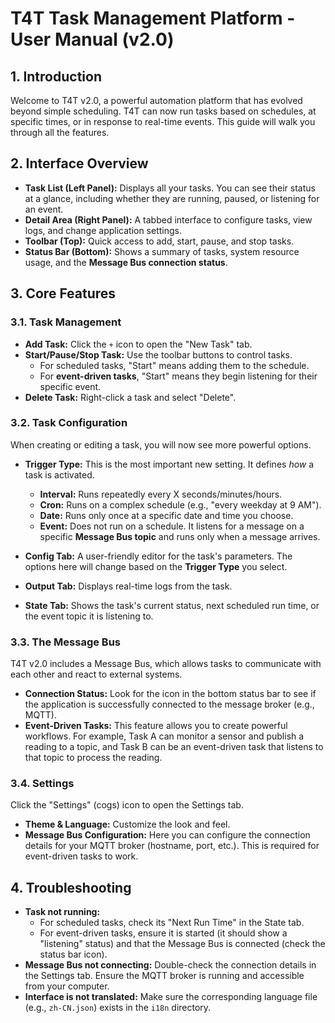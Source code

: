 # T4T Task Management Platform - User Manual (v2.0)

## 1. Introduction

Welcome to T4T v2.0, a powerful automation platform that has evolved beyond simple scheduling. T4T can now run tasks based on schedules, at specific times, or in response to real-time events. This guide will walk you through all the features.

## 2. Interface Overview

- **Task List (Left Panel):** Displays all your tasks. You can see their status at a glance, including whether they are running, paused, or listening for an event.
- **Detail Area (Right Panel):** A tabbed interface to configure tasks, view logs, and change application settings.
- **Toolbar (Top):** Quick access to add, start, pause, and stop tasks.
- **Status Bar (Bottom):** Shows a summary of tasks, system resource usage, and the **Message Bus connection status**.

## 3. Core Features

### 3.1. Task Management

- **Add Task:** Click the `+` icon to open the "New Task" tab.
- **Start/Pause/Stop Task:** Use the toolbar buttons to control tasks.
  - For scheduled tasks, "Start" means adding them to the schedule.
  - For **event-driven tasks**, "Start" means they begin listening for their specific event.
- **Delete Task:** Right-click a task and select "Delete".

### 3.2. Task Configuration

When creating or editing a task, you will now see more powerful options.

- **Trigger Type:** This is the most important new setting. It defines *how* a task is activated.
  - **Interval:** Runs repeatedly every X seconds/minutes/hours.
  - **Cron:** Runs on a complex schedule (e.g., "every weekday at 9 AM").
  - **Date:** Runs only once at a specific date and time you choose.
  - **Event:** Does not run on a schedule. It listens for a message on a specific **Message Bus topic** and runs only when a message arrives.

- **Config Tab:** A user-friendly editor for the task's parameters. The options here will change based on the **Trigger Type** you select.
- **Output Tab:** Displays real-time logs from the task.
- **State Tab:** Shows the task's current status, next scheduled run time, or the event topic it is listening to.

### 3.3. The Message Bus

T4T v2.0 includes a Message Bus, which allows tasks to communicate with each other and react to external systems.
- **Connection Status:** Look for the icon in the bottom status bar to see if the application is successfully connected to the message broker (e.g., MQTT).
- **Event-Driven Tasks:** This feature allows you to create powerful workflows. For example, Task A can monitor a sensor and publish a reading to a topic, and Task B can be an event-driven task that listens to that topic to process the reading.

### 3.4. Settings

Click the "Settings" (cogs) icon to open the Settings tab.
- **Theme & Language:** Customize the look and feel.
- **Message Bus Configuration:** Here you can configure the connection details for your MQTT broker (hostname, port, etc.). This is required for event-driven tasks to work.

## 4. Troubleshooting

- **Task not running:**
  - For scheduled tasks, check its "Next Run Time" in the State tab.
  - For event-driven tasks, ensure it is started (it should show a "listening" status) and that the Message Bus is connected (check the status bar icon).
- **Message Bus not connecting:** Double-check the connection details in the Settings tab. Ensure the MQTT broker is running and accessible from your computer.
- **Interface is not translated:** Make sure the corresponding language file (e.g., `zh-CN.json`) exists in the `i18n` directory.
